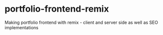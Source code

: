 # portfolio-frontend-remix
Making portfolio frontend with remix  - client and server side as well as SEO implementations
